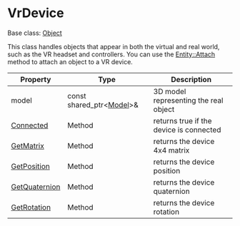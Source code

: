 # VrDevice

Base class: [Object](Object.md)

This class handles objects that appear in both the virtual and real world, such as the VR headset and controllers. You can use the [Entity::Attach](Entity_Attach.md) method to attach an object to a VR device.

| Property | Type | Description |
| --- | --- | --- |
| model | const shared_ptr<[Model](Model.md)\>& | 3D model representing the real object |
| [Connected](VrDevice_Connected.md) | Method | returns true if the device is connected |
| [GetMatrix](VrDevice_GetMatrix.md) | Method | returns the device 4x4 matrix |
| [GetPosition](VrDevice_GetPosition.md) | Method | returns the device position |
| [GetQuaternion](VrDevice_GetQuaternion.md) | Method | returns the device quaternion |
| [GetRotation](VrDevice_GetRotation.md) | Method | returns the device rotation |
